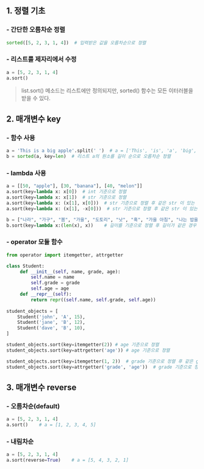 ## 1. 정렬 기초

### - 간단한 오름차순 정렬

```python
sorted([5, 2, 3, 1, 4])  # 입력받은 값을 오름차순으로 정렬
```

### - 리스트를 제자리에서 수정

```python
a = [5, 2, 3, 1, 4]
a.sort()
```

> list.sort() 메소드는 리스트에만 정의되지만, sorted() 함수는 모든 이터러블을 받을 수 있다.

## 2. 매개변수 key

### - 함수 사용

```python
a = 'This is a big apple'.split(' ')  # a = ['This', 'is', 'a', 'big', 'apple']
b = sorted(a, key=len)  # 리스트 a의 원소를 길이 순으로 오름차순 정렬
```

### - lambda 사용

```python
a = [[50, "apple"], [30, "banana"], [40, "melon"]]
a.sort(key=lambda x: x[0])  # int 기준으로 정렬
a.sort(key=lambda x: x[1])  # str 기준으로 정렬
a.sort(key=lambda x: (x[1], x[0]))  # str 기준으로 정렬 후 같은 str 이 있는 경우 int 기준으로 정렬
a.sort(key=lambda x: (x[1], -x[0]))  # str 기준으로 정렬 후 같은 str 이 있는 경우 int 기준으로 내림차순 정렬

b = ["나라", "가구", "봄", "가을", "도토리", "낫", "혹", "가을 아침", "나는 밥을 먹고 있다."]
b.sort(key=lambda x:(len(x), x))    # 길이를 기준으로 정렬 후 길이가 같은 경우 사전 순으로 정렬
```

### - operator 모듈 함수

```python
from operator import itemgetter, attrgetter

class Student:
     def __init__(self, name, grade, age):
         self.name = name
         self.grade = grade
         self.age = age
     def __repr__(self):
         return repr((self.name, self.grade, self.age))
     
student_objects = [
    Student('john', 'A', 15),
    Student('jane', 'B', 12),
    Student('dave', 'B', 10),
]

student_objects.sort(key=itemgetter(2)) # age 기준으로 정렬
student_objects.sort(key=attrgetter('age')) # age 기준으로 정렬

student_objects.sort(key=itemgetter(1, 2))  # grade 기준으로 정렬 후 같은 grade가 있는 경우 age 기준으로 정렬
student_objects.sort(key=attrgetter('grade', 'age'))  # grade 기준으로 정렬 후 같은 grade가 있는 경우 age 기준으로 정렬
```

## 3. 매개변수 reverse

### - 오름차순(default)

```python
a = [5, 2, 3, 1, 4]
a.sort()    # a = [1, 2, 3, 4, 5]
```

### - 내림차순

```python
a = [5, 2, 3, 1, 4]
a.sort(reverse=True)    # a = [5, 4, 3, 2, 1]
```